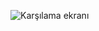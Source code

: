 ![Karşılama ekranı](https://github.com/muhammedslmz/Js-Clock-and-Incoming/assets/108101846/5062d2da-b5fd-468d-86d3-0a07629e92c4)
